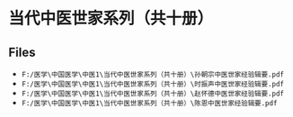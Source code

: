 # 当代中医世家系列（共十册）

## Files

- `F:/医学\中国医学\中医1\当代中医世家系列（共十册）\孙朝宗中医世家经验辑要.pdf`
- `F:/医学\中国医学\中医1\当代中医世家系列（共十册）\时振声中医世家经验辑要.pdf`
- `F:/医学\中国医学\中医1\当代中医世家系列（共十册）\赵怀德中医世家经验辑要.pdf`
- `F:/医学\中国医学\中医1\当代中医世家系列（共十册）\陈恩中医世家经验辑要.pdf`
